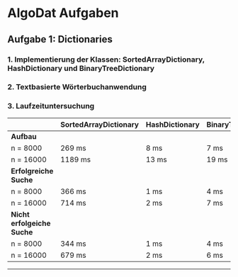 # AlgoDat Aufgaben
## Aufgabe 1: Dictionaries
### 1. Implementierung der Klassen: SortedArrayDictionary, HashDictionary und BinaryTreeDictionary
### 2. Textbasierte Wörterbuchanwendung
### 3. Laufzeituntersuchung
|                             | SortedArrayDictionary | HashDictionary | BinaryTreeDictionary |
|-----------------------------|-----------------------|----------------|----------------------|
| **Aufbau**                  |                       |                |                      |
| n = 8000                    | 269 ms                | 8 ms           | 7 ms                 |
| n = 16000                   | 1189 ms               | 13 ms          | 19 ms                |
| **Erfolgreiche Suche**      |                       |                |                      |
| n = 8000                    | 366 ms                | 1 ms           | 4 ms                 |
| n = 16000                   | 714 ms                | 2 ms           | 7 ms                 |
| **Nicht erfolgeiche Suche** |                       |                |                      |
| n = 8000                    | 344 ms                | 1 ms           | 4 ms                 |
| n = 16000                   | 679 ms                | 2 ms           | 6 ms                 |
---
